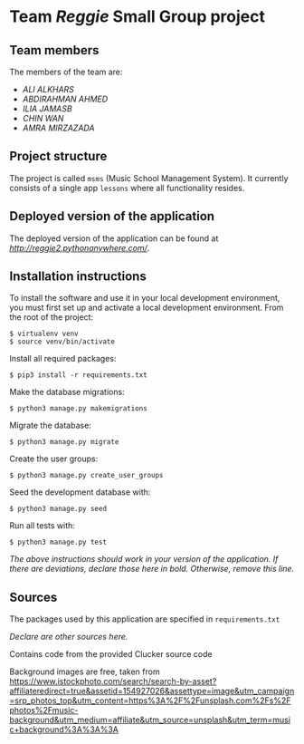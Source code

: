 # Team *Reggie* Small Group project

## Team members
The members of the team are:
- *ALI ALKHARS*
- *ABDIRAHMAN AHMED*
- *ILIA JAMASB*
- *CHIN WAN*
- *AMRA MIRZAZADA*

## Project structure
The project is called `msms` (Music School Management System).  It currently consists of a single app `lessons` where all functionality resides.

## Deployed version of the application
The deployed version of the application can be found at *<http://reggie2.pythonanywhere.com/>*.

## Installation instructions
To install the software and use it in your local development environment, you must first set up and activate a local development environment.  From the root of the project:

```
$ virtualenv venv
$ source venv/bin/activate
```

Install all required packages:

```
$ pip3 install -r requirements.txt
```
Make the database migrations:

```
$ python3 manage.py makemigrations
```

Migrate the database:

```
$ python3 manage.py migrate
```

Create the user groups:

```
$ python3 manage.py create_user_groups
```

Seed the development database with:

```
$ python3 manage.py seed
```

Run all tests with:
```
$ python3 manage.py test
```

*The above instructions should work in your version of the application.  If there are deviations, declare those here in bold.  Otherwise, remove this line.*

## Sources
The packages used by this application are specified in `requirements.txt`

*Declare are other sources here.*

Contains code from the provided Clucker source code

Background images are free, taken from https://www.istockphoto.com/search/search-by-asset?affiliateredirect=true&assetid=154927026&assettype=image&utm_campaign=srp_photos_top&utm_content=https%3A%2F%2Funsplash.com%2Fs%2Fphotos%2Fmusic-background&utm_medium=affiliate&utm_source=unsplash&utm_term=music+background%3A%3A%3A
